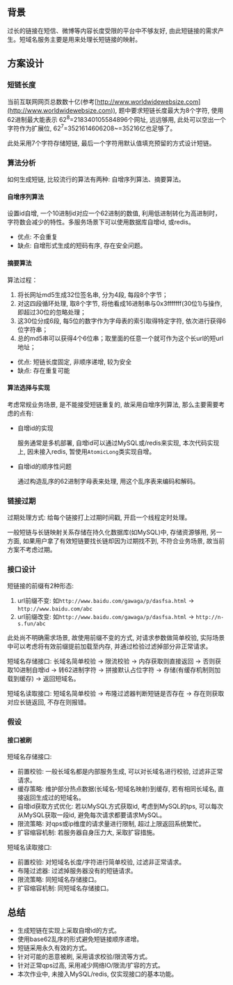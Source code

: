 ## 背景

过长的链接在短信、微博等内容长度受限的平台中不够友好, 由此短链接的需求产生。短域名服务主要是用来处理长短链接的映射。

## 方案设计

### 短链长度

当前互联网网页总数数十亿(参考[http://www.worldwidewebsize.com](http://www.worldwidewebsize.com)), 题中要求短链长度最大为8个字符, 使用62进制最大能表示 62<sup>8</sup>=218340105584896个网址, 远远够用, 此处可以空出一个字符作为扩展位, 62<sup>7</sup>=3521614606208~=35216亿也足够了。

此处采用7个字符存储短链, 最后一个字符用默认值填充预留的方式设计短链。

### 算法分析

如何生成短链, 比较流行的算法有两种: 自增序列算法、摘要算法。

#### 自增序列算法

设置id自增, 一个10进制id对应一个62进制的数值, 利用低进制转化为高进制时，字符数会减少的特性。多服务场景下可以使用数据库自增id, 或redis。

- 优点: 不会重复
- 缺点: 自增形式生成的短码有序, 存在安全问题。

#### 摘要算法

算法过程：
1. 将长网址md5生成32位签名串, 分为4段, 每段8个字节；
2. 对这四段循环处理, 取8个字节, 将他看成16进制串与0x3fffffff(30位1)与操作, 即超过30位的忽略处理；
3. 这30位分成6段, 每5位的数字作为字母表的索引取得特定字符, 依次进行获得6位字符串；
4. 总的md5串可以获得4个6位串；取里面的任意一个就可作为这个长url的短url地址；

- 优点: 短链长度固定, 非顺序递增, 较为安全
- 缺点: 存在重复可能 

#### 算法选择与实现

考虑常规业务场景, 是不能接受短链重复的, 故采用自增序列算法, 那么主要需要考虑的点有:

- 自增id的实现

    服务通常是多机部署, 自增id可以通过MySQL或/redis来实现, 本次代码实现上, 因未接入redis, 暂使用`AtomicLong`类实现自增。
    
- 自增id的顺序性问题

    通过构造乱序的62进制字母表来处理, 用这个乱序表来编码和解码。

### 链接过期

过期处理方式: 给每个链接打上过期时间戳, 开启一个线程定时处理。

一般短链与长链映射关系存储在持久化数据库(如MySQL)中, 存储资源够用, 另一方面, 如果用户拿了有效短链要找长链却因为过期找不到, 不符合业务场景, 故当前方案不考虑过期。

### 接口设计

短链接的前缀有2种形态:

1. url前缀不变: 如`http://www.baidu.com/gawaga/p/dasfsa.html` -> `http://www.baidu.com/abc`
2. url前缀改变: 如`http://www.baidu.com/gawaga/p/dasfsa.html` -> `http://n-s.fun/abc`

此处尚不明确需求场景, 故使用前缀不变的方式, 对请求参数做简单校验, 实际场景中可以考虑将有效前缀提前加载至内存, 并通过检验过滤掉部分非正常请求。

短域名存储接口:
    长域名简单校验 -> 限流校验 -> 内存获取则直接返回 -> 否则获取10进制自增id -> 转62进制字符 -> 拼接默认占位字符 -> 存储(有缓存机制则加载到缓存) -> 返回短域名。

短域名读取接口:
    短域名简单校验 -> 布隆过滤器判断短链是否存在 -> 存在则获取对应长链返回, 不存在则报错。
    
### 假设

#### 接口被刷

短域名存储接口:
- 前置校验: 一般长域名都是内部服务生成, 可以对长域名进行校验, 过滤非正常请求。
- 缓存策略: 维护部分热点数据(长域名-短域名映射)到缓存, 若有相同长域名, 直接返回生成过的短域名。
- 自增id获取方式优化: 若以MySQL方式获取id, 考虑到MySQL的tps, 可以每次从MySQL获取一段id, 避免每次请求都要请求MySQL。
- 限流策略: 对qps或ip维度的请求量进行限制, 超过上限返回系统繁忙。
- 扩容缩容机制: 若服务器自身压力大, 采取扩容措施。

短域名读取接口:
- 前置校验: 对短域名长度/字符进行简单校验, 过滤非正常请求。
- 布隆过滤器: 过滤掉服务器没有的短链请求。
- 限流策略: 同短域名存储接口。
- 扩容缩容机制: 同短域名存储接口。

## 总结

- 生成短链在实现上采取自增id的方式。
- 使用base62乱序的形式避免短链接顺序递增。
- 短链采用永久有效的方式。
- 针对可能的恶意被刷, 采用请求校验/限流等方式。
- 针对正常qps过高, 采用减少网络IO/限流/扩容的方式。
- 本次作业中, 未接入MySQL/redis, 仅实现接口的基本功能。